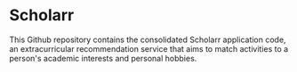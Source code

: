 # Scholarr

This Github repository contains the consolidated Scholarr application code, an extracurricular recommendation service that aims to match activities to a person's academic interests and personal hobbies.
